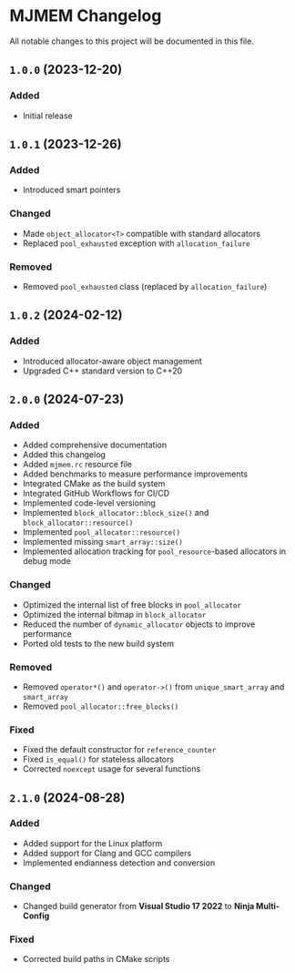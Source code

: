 # MJMEM Changelog

All notable changes to this project will be documented in this file.

## `1.0.0` (2023-12-20)

### **Added**

* Initial release

## `1.0.1` (2023-12-26)

### **Added**

* Introduced smart pointers

### **Changed**

* Made `object_allocator<T>` compatible with standard allocators
* Replaced `pool_exhausted` exception with `allocation_failure`

### **Removed**

* Removed `pool_exhausted` class (replaced by `allocation_failure`)

## `1.0.2` (2024-02-12)

### **Added**

* Introduced allocator-aware object management
* Upgraded C++ standard version to C++20

## `2.0.0` (2024-07-23)

### **Added**

* Added comprehensive documentation
* Added this changelog
* Added `mjmem.rc` resource file
* Added benchmarks to measure performance improvements
* Integrated CMake as the build system
* Integrated GitHub Workflows for CI/CD
* Implemented code-level versioning
* Implemented `block_allocator::block_size()` and `block_allocator::resource()`
* Implemented `pool_allocator::resource()`
* Implemented missing `smart_array::size()`
* Implemented allocation tracking for `pool_resource`-based allocators in debug mode

### **Changed**

* Optimized the internal list of free blocks in `pool_allocator`
* Optimized the internal bitmap in `block_allocator`
* Reduced the number of `dynamic_allocator` objects to improve performance
* Ported old tests to the new build system

### **Removed**

* Removed `operator*()` and `operator->()` from `unique_smart_array` and `smart_array`
* Removed `pool_allocator::free_blocks()`

### **Fixed**

* Fixed the default constructor for `reference_counter`
* Fixed `is_equal()` for stateless allocators
* Corrected `noexcept` usage for several functions

## `2.1.0` (2024-08-28)

### **Added**

* Added support for the Linux platform
* Added support for Clang and GCC compilers
* Implemented endianness detection and conversion

### **Changed**

* Changed build generator from **Visual Studio 17 2022** to **Ninja Multi-Config**

### **Fixed**

* Corrected build paths in CMake scripts